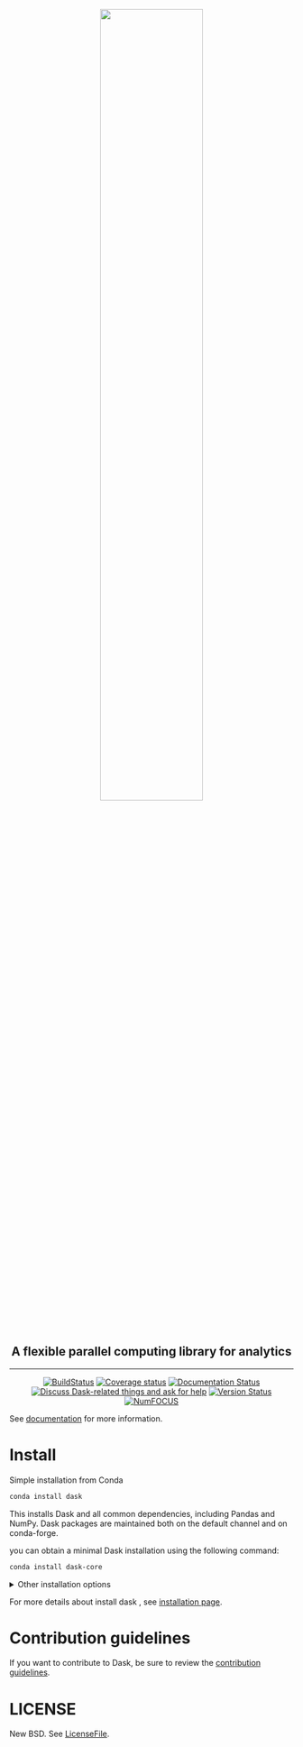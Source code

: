 <p align="center"><a href="#"><img width=60% alt="" src="https://docs.dask.org/en/latest/_static/images/dask-horizontal-white.svg"></a>

<h2 align="center">A flexible parallel computing library for analytics
</h2>

<div align="center">

---

[![BuildStatus](https://github.com/dask/dask/workflows/CI/badge.svg?branch=main)](https://github.com/dask/dask/actions?query=workflow%3A%22CI%22)
[![Coverage status](https://codecov.io/gh/dask/dask/branch/main/graph/badge.svg)](https://codecov.io/gh/dask/dask/branch/main)
[![Documentation Status](https://readthedocs.org/projects/dask/badge/?version=latest)](https://dask.org)
[![Discuss Dask-related things and ask for help](https://img.shields.io/discourse/users?logo=discourse&server=https%3A%2F%2Fdask.discourse.group)](https://dask.discourse.group)
[![Version
Status](https://img.shields.io/pypi/v/dask.svg)](https://pypi.python.org/pypi/dask/)
[![NumFOCUS](https://img.shields.io/badge/powered%20by-NumFOCUS-orange.svg?style=flat&colorA=E1523D&colorB=007D8A)](https://www.numfocus.org/)
</div>

See [documentation](https://dask.org) for more information.



Install
============
Simple installation from Conda

``` bash
conda install dask
```
This installs Dask and all common dependencies, including Pandas and NumPy. Dask packages are maintained both on the default channel and on conda-forge.

you can obtain a minimal Dask installation using the following command:
``` bash
conda install dask-core
```

<details>
  <summary>Other installation options</summary>

# Install with Pip

You can install everything required for most common uses of Dask (arrays, dataframes, …) This installs both Dask and dependencies like NumPy, Pandas, and so on that are necessary for different workloads. This is often the right choice for Dask users:

``` bash
python -m pip install "dask[complete]"    # Install everything
```

You can also install only the Dask library. Modules like `dask.array`, `dask.dataframe`, or `dask.distributed` won’t work until you also install NumPy, Pandas, or Tornado, respectively. This is common for downstream library maintainers:

``` bash 
python -m pip install dask                # Install only core parts of dask
```

We also maintain other dependency sets for different subsets of functionality:

``` bash
python -m pip install "dask[array]"       # Install requirements for dask array
python -m pip install "dask[dataframe]"   # Install requirements for dask dataframe
python -m pip install "dask[diagnostics]" # Install requirements for dask diagnostics
python -m pip install "dask[distributed]" # Install requirements for distributed dask

```

We have these options so that users of the lightweight core Dask scheduler aren’t required to download the more exotic dependencies of the collections (Numpy, Pandas, Tornado, etc.).

# Install from Source

To install Dask from source, clone the repository from github:

``` bash 
git clone https://github.com/dask/dask.git
cd dask
python -m pip install .
```
You can also install all dependencies as well:

``` bash
python -m pip install ".[complete]"
```

You can view the list of all dependencies within the `extras_require` field of setup.py.

Or do a developer install by using the `-e` flag:

``` bash
python -m pip install -e .
```


</details>

For more details about install dask , see [installation page](https://docs.dask.org/en/stable/install.html).



Contribution guidelines
============ 

If you want to contribute to Dask, be sure to review the
[contribution guidelines](CONTRIBUTING.md).


LICENSE
=======

New BSD. See [LicenseFile](https://github.com/dask/dask/blob/main/LICENSE.txt).

